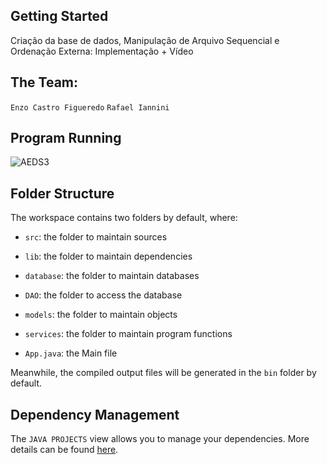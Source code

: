 ## Getting Started

Criação da base de dados, Manipulação de Arquivo Sequencial e Ordenação Externa: Implementação + Vídeo

## The Team:
`Enzo Castro Figueredo`
`Rafael Iannini`

## Program Running

![AEDS3](https://github.com/user-attachments/assets/2b83ab34-f12c-49c1-adfc-65c9194dd97f)

## Folder Structure

The workspace contains two folders by default, where:

- `src`: the folder to maintain sources
- `lib`: the folder to maintain dependencies
- `database`: the folder to maintain databases
- `DAO`: the folder to access the database
- `models`: the folder to maintain objects
- `services`: the folder to maintain program functions
  
- `App.java`: the Main file

Meanwhile, the compiled output files will be generated in the `bin` folder by default.

## Dependency Management

The `JAVA PROJECTS` view allows you to manage your dependencies. More details can be found [here](https://github.com/microsoft/vscode-java-dependency#manage-dependencies).
